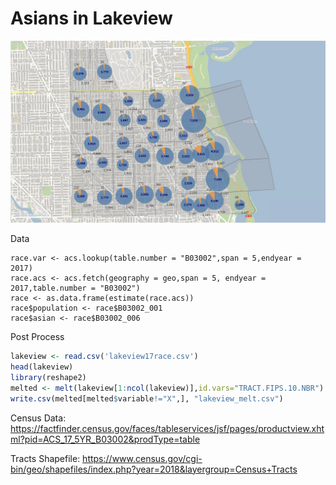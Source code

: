 # Asians in Lakeview
![output](https://github.com/siravich-khongrod/siravich-khongrod.github.io/blob/master/blog/res/Asians%20in%20Lakeview.jpg?raw=true)

Data
```
race.var <- acs.lookup(table.number = "B03002",span = 5,endyear = 2017)
race.acs <- acs.fetch(geography = geo,span = 5, endyear = 2017,table.number = "B03002")
race <- as.data.frame(estimate(race.acs))
race$population <- race$B03002_001
race$asian <- race$B03002_006
```

Post Process
``` R
lakeview <- read.csv('lakeview17race.csv')
head(lakeview)
library(reshape2)
melted <- melt(lakeview[1:ncol(lakeview)],id.vars="TRACT.FIPS.10.NBR")
write.csv(melted[melted$variable!="X",], "lakeview_melt.csv")
```

Census Data: https://factfinder.census.gov/faces/tableservices/jsf/pages/productview.xhtml?pid=ACS_17_5YR_B03002&prodType=table

Tracts Shapefile: https://www.census.gov/cgi-bin/geo/shapefiles/index.php?year=2018&layergroup=Census+Tracts
